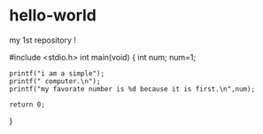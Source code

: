 # hello-world
my 1st repository !


#include <stdio.h>
int main(void)
{
	int num;
	num=1;
	
	printf("i am a simple");
	printf(" computer.\n");
	printf("my favorate number is %d because it is first.\n",num);
	
	return 0;
}

